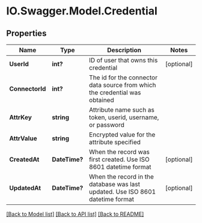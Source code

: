 # IO.Swagger.Model.Credential
## Properties

Name | Type | Description | Notes
------------ | ------------- | ------------- | -------------
**UserId** | **int?** | ID of user that owns this credential | [optional] 
**ConnectorId** | **int?** | The id for the connector data source from which the credential was obtained | 
**AttrKey** | **string** | Attribute name such as token, userid, username, or password | 
**AttrValue** | **string** | Encrypted value for the attribute specified | 
**CreatedAt** | **DateTime?** | When the record was first created. Use ISO 8601 datetime format | [optional] 
**UpdatedAt** | **DateTime?** | When the record in the database was last updated. Use ISO 8601 datetime format | [optional] 

[[Back to Model list]](../README.md#documentation-for-models) [[Back to API list]](../README.md#documentation-for-api-endpoints) [[Back to README]](../README.md)

